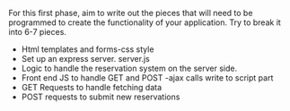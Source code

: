 For this first phase, aim to write out the pieces that will need to be programmed to create the functionality of your application. Try to break it into 6-7 pieces.
* Html templates and forms-css style
* Set up an express server. server.js 
* Logic to handle the reservation system on the server side.
* Front end JS to handle GET and POST -ajax calls write to script part
* GET Requests to handle fetching data
* POST requests to submit new reservations
